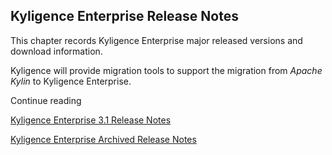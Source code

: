 ## Kyligence Enterprise Release Notes

This chapter records Kyligence Enterprise major released versions and download information.

Kyligence will provide migration tools to support the migration from *Apache Kylin* to Kyligence Enterprise.

Continue reading

[Kyligence Enterprise 3.1 Release Notes](KAP_3_1_notes.en.md)

[Kyligence Enterprise Archived Release Notes](KAP_archive_notes.en.md)
